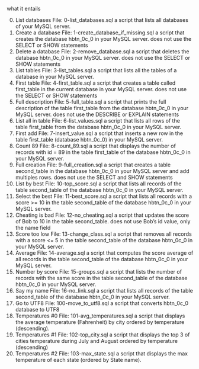 what it entails

0. List databases
File: 0-list_databases.sql
a script that lists all databases of your MySQL server.
1. Create a database
File: 1-create_database_if_missing.sql
a script that creates the database hbtn_0c_0 in your MySQL server.
does not use the SELECT or SHOW statements
2. Delete a database
File: 2-remove_database.sql
a script that deletes the database hbtn_0c_0 in your MySQL server.
does not use the SELECT or SHOW statements
3. List tables
File: 3-list_tables.sql
a script that lists all the tables of a database in your MySQL server.
4. First table
File: 4-first_table.sql
a script that creates a table called first_table in the current database in your MySQL server.
does not use the SELECT or SHOW statements
5. Full description
File: 5-full_table.sql
a script that prints the full description of the table first_table from the database hbtn_0c_0 in your MySQL server.
does not use the DESCRIBE or EXPLAIN statements
6. List all in table
File: 6-list_values.sql
a script that lists all rows of the table first_table from the database hbtn_0c_0 in your MySQL server.
7. First add
File: 7-insert_value.sql
a script that inserts a new row in the table first_table (database hbtn_0c_0) in your MySQL server.
8. Count 89
File: 8-count_89.sql
a script that displays the number of records with id = 89 in the table first_table of the database hbtn_0c_0 in your MySQL server.
9. Full creation
File: 9-full_creation.sql
a script that creates a table second_table in the database hbtn_0c_0 in your MySQL server and add multiples rows.
does not use the SELECT and SHOW statements
10. List by best
File: 10-top_score.sql
a script that lists all records of the table second_table of the database hbtn_0c_0 in your MySQL server.
11. Select the best
File: 11-best_score.sql
a script that lists all records with a score >= 10 in the table second_table of the database hbtn_0c_0 in your MySQL server.
12. Cheating is bad
File: 12-no_cheating.sql
a script that updates the score of Bob to 10 in the table second_table.
does not use Bob’s id value, only the name field
13. Score too low
File: 13-change_class.sql
a script that removes all records with a score <= 5 in the table second_table of the database hbtn_0c_0 in your MySQL server.
14. Average
File: 14-average.sql
a script that computes the score average of all records in the table second_table of the database hbtn_0c_0 in your MySQL server.
15. Number by score
File: 15-groups.sql
a script that lists the number of records with the same score in the table second_table of the database hbtn_0c_0 in your MySQL server.
16. Say my name
File: 16-no_link.sql
a script that lists all records of the table second_table of the database hbtn_0c_0 in your MySQL server.
17. Go to UTF8
File: 100-move_to_utf8.sql
a script that converts hbtn_0c_0 database to UTF8
18. Temperatures #0
File: 101-avg_temperatures.sql
a script that displays the average temperature (Fahrenheit) by city ordered by temperature (descending).
19. Temperatures #1
File: 102-top_city.sql
a script that displays the top 3 of cities temperature during July and August ordered by temperature (descending)
20. Temperatures #2
File: 103-max_state.sql
a script that displays the max temperature of each state (ordered by State name).
